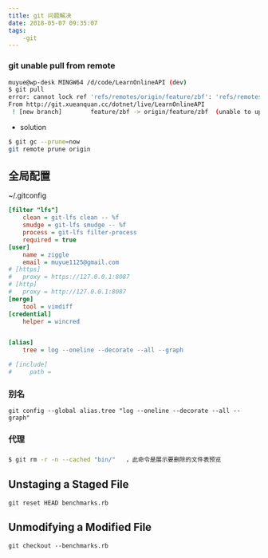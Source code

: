 ```yaml
---
title: git 问题解决
date: 2018-05-07 09:35:07
tags:
    -git
---
```


### git unable pull from remote 
```sh
muyue@wp-desk MINGW64 /d/code/LearnOnlineAPI (dev)
$ git pull
error: cannot lock ref 'refs/remotes/origin/feature/zbf': 'refs/remotes/origin/feature/zbf/Notice' exists; cannot create 'refs/remotes/origin/feature/zbf'
From http://git.xueanquan.cc/dotnet/live/LearnOnlineAPI
 ! [new branch]        feature/zbf -> origin/feature/zbf  (unable to update local ref)
```

- solution
```sh
$ git gc --prune=now
git remote prune origin
```
## 全局配置
~/.gitconfig
```ini
[filter "lfs"]
	clean = git-lfs clean -- %f
	smudge = git-lfs smudge -- %f
	process = git-lfs filter-process
	required = true
[user]
	name = ziggle
	email = muyue1125@gmail.com
# [https]
# 	proxy = https://127.0.0.1:8087
# [http]
# 	proxy = http://127.0.0.1:8087
[merge]
	tool = vimdiff
[credential]
	helper = wincred


[alias]
	tree = log --oneline --decorate --all --graph

# [include]
#     path = 

```

### 别名 

```
git config --global alias.tree "log --oneline --decorate --all --graph"
```



### 代理



### 
```sh
$ git rm -r -n --cached "bin/"   ，此命令是展示要删除的文件表预览
```

## Unstaging a Staged File

```git
git reset HEAD benchmarks.rb
```

## Unmodifying a Modified File

```git
git checkout --benchmarks.rb
```
